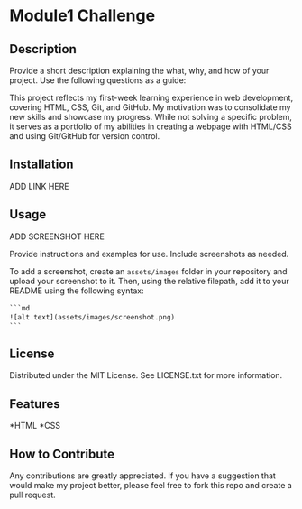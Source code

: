 # Module1 Challenge

## Description

Provide a short description explaining the what, why, and how of your project. Use the following questions as a guide:

This project reflects my first-week learning experience in web development, covering HTML, CSS, Git, and GitHub. My motivation was to consolidate my new skills and showcase my progress. While not solving a specific problem, it serves as a portfolio of my abilities in creating a webpage with HTML/CSS and using Git/GitHub for version control.

## Installation

ADD LINK HERE

## Usage

ADD SCREENSHOT HERE

Provide instructions and examples for use. Include screenshots as needed.

To add a screenshot, create an `assets/images` folder in your repository and upload your screenshot to it. Then, using the relative filepath, add it to your README using the following syntax:

    ```md
    ![alt text](assets/images/screenshot.png)
    ```

## License

Distributed under the MIT License. See LICENSE.txt for more information.

## Features

*HTML
*CSS

## How to Contribute

Any contributions are greatly appreciated. If you have a suggestion that would make my project better, please feel free to fork this repo and create a pull request.
